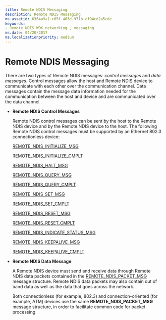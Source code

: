 ```yaml
---
title: Remote NDIS Messaging
description: Remote NDIS Messaging
ms.assetid: 6364a9a1-c65f-463d-971b-cf94cd2a5cde
keywords:
- Remote NDIS WDK networking , messaging
ms.date: 04/20/2017
ms.localizationpriority: medium
---
```


# Remote NDIS Messaging





There are two types of Remote NDIS messages: *control messages* and *data messages*. Control messages allow the host and Remote NDIS device to communicate with each other over the communication channel. Data messages contain the message data information needed for the communication between the host and device and are communicated over the data channel.

-   **Remote NDIS Control Messages**

    Remote NDIS control messages can be sent by the host to the Remote NDIS device and by the Remote NDIS device to the host. The following Remote NDIS control messages must be supported by an Ethernet 802.3 connectionless device:

    [REMOTE\_NDIS\_INITIALIZE\_MSG](https://msdn.microsoft.com/library/windows/hardware/ff570624)

    [REMOTE\_NDIS\_INITIALIZE\_CMPLT](https://msdn.microsoft.com/library/windows/hardware/ff570621)

    [REMOTE\_NDIS\_HALT\_MSG](https://msdn.microsoft.com/library/windows/hardware/ff570613)

    [REMOTE\_NDIS\_QUERY\_MSG](https://msdn.microsoft.com/library/windows/hardware/ff570641)

    [REMOTE\_NDIS\_QUERY\_CMPLT](https://msdn.microsoft.com/library/windows/hardware/ff570638)

    [REMOTE\_NDIS\_SET\_MSG](https://msdn.microsoft.com/library/windows/hardware/ff570654)

    [REMOTE\_NDIS\_SET\_CMPLT](https://msdn.microsoft.com/library/windows/hardware/ff570651)

    [REMOTE\_NDIS\_RESET\_MSG](https://msdn.microsoft.com/library/windows/hardware/ff570648)

    [REMOTE\_NDIS\_RESET\_CMPLT](https://msdn.microsoft.com/library/windows/hardware/ff570645)

    [REMOTE\_NDIS\_INDICATE\_STATUS\_MSG](https://msdn.microsoft.com/library/windows/hardware/ff570617)

    [REMOTE\_NDIS\_KEEPALIVE\_MSG](https://msdn.microsoft.com/library/windows/hardware/ff570629)

    [REMOTE\_NDIS\_KEEPALIVE\_CMPLT](https://msdn.microsoft.com/library/windows/hardware/ff570626)

-   **Remote NDIS Data Message**

    A Remote NDIS device must send and receive data through Remote NDIS data packets contained in the [REMOTE\_NDIS\_PACKET\_MSG](https://msdn.microsoft.com/library/windows/hardware/ff570635) message structure. Remote NDIS data packets may also contain out of band data as well as the data that goes across the network.

    Both connectionless (for example, 802.3) and connection-oriented (for example, ATM) devices use the same **REMOTE\_NDIS\_PACKET\_MSG** message structure, in order to facilitate common code for packet processing.

 

 





